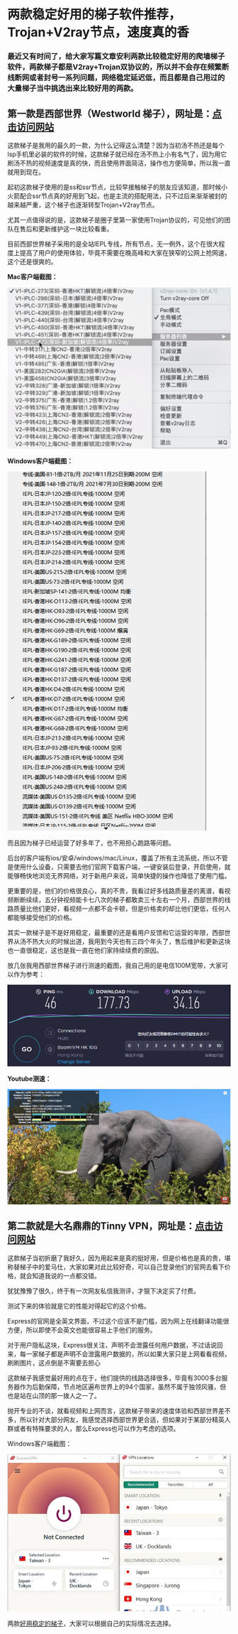 # 两款稳定好用的梯子软件推荐，Trojan+V2ray节点，速度真的香

### 最近又有时间了，给大家写篇文章安利两款比较稳定好用的爬墙梯子软件，两款梯子都是V2ray+Trojan双协议的，所以并不会存在频繁断线断网或者封号一系列问题，网络稳定延迟低，而且都是自己用过的大量梯子当中挑选出来比较好用的两款。

## 第一款是西部世界（Westworld 梯子），网址是：[点击访问网站](https://xbsj4621.fun/i/art080)

这款梯子是我用的最久的一款，为什么记得这么清楚？因为当初汤不热还是每个lsp手机里必装的软件的时候，这款梯子就已经在汤不热上小有名气了，因为用它刷汤不热的视频速度是真的快，而且使用界面简洁，操作也方便简单，所以我一直就用到现在。

起初这款梯子使用的是ss和ssr节点，比较早接触梯子的朋友应该知道，那时候小火箭配合ssr节点真的好用到飞起，也是主流的搭配用法，只不过后来渐渐被封的越来越严重，这个梯子也逐渐转型Trojan+V2ray节点。

尤其一点值得说的是，这款梯子是圈子里第一家使用Trojan协议的，可见他们的团队在售后和更新维护这一块比较看重。

目前西部世界梯子采用的是全站IEPL专线，所有节点，无一例外，这个在很大程度上提高了用户的使用体验，毕竟不需要在晚高峰和大家在狭窄的公网上抢网速，这个还是很爽的。

**Mac客户端截图：**

![免费翻墙](images/3.png)

**Windows客户端截图：**

![手机vpn](images/4.png)

而且因为梯子已经运营了好多年了，也不用担心跑路等问题。

后台的客户端有ios/安卓/windows/mac/Linux，覆盖了所有主流系统，所以不管是使用什么设备，只需要去他们官网下载客户端，一键安装后登录，开启使用，就能够畅快地浏览无界网络，对于新用户来说，简单快捷的操作也降低了使用门槛。

更重要的是，他们的价格很良心，真的不贵，我看过好多线路质量差的离谱，看视频断断续续，五分钟视频能卡七八次的梯子都敢卖三十左右一个月，西部世界的线路质量比他们更好，看视频一点都不会卡顿，但是价格卖的却比他们更低，任何人都能够接受他们的价格。

其实一款梯子是不是好用稳定，最重要的还是看用户反馈和它运营的年限，西部世界从汤不热大火的时候出道，我用到今天也有三四个年头了，售后维护和更新这块也一直很稳定，这也是我一直在他们家持续续费的原因。

放几张我用西部世界梯子进行测速的截图，我自己用的是电信100M宽带，大家可以作为参考：

![电脑vpn](images/1.png)

**Youtube测速：**

![mac梯子](images/2.png)

## 第二款就是大名鼎鼎的Tinny VPN，网址是：[点击访问网站](https://xuebi0702.com)

这款梯子当初折磨了我好久，因为用起来是真的挺好用，但是价格也是真的贵，堪称替梯子中的爱马仕，大家如果对此比较好奇，可以自己登录他们的官网去看下价格，就会知道我说的一点都没错。

犹犹豫豫了很久，终于有一次网友私信我测评，才狠下决定买了付费。

测试下来的体验就是它的性能对得起它的这个价格。

Express的官网是全英文界面，不过这个应该不是门槛，因为网上在线翻译功能很方便，所以即使不会英文也能很容易上手他们的服务。

对于用户隐私这块，Express很关注，声明不会泄露任何用户数据，不过话说回来，每一家梯子都是声明不会泄露用户数据的，所以如果大家只是上网看看视频，刷刷图片，这点倒是不需要去担心

这款梯子我感觉最好用的点在于，他们提供的线路选择很多，毕竟有3000多台服务器作为后勤保障，节点地区遍布世界上的94个国家，虽然不属于独领风骚，但也是站在山顶的那一拨人之一了。

抛开专业的不谈，就看视频和上网而言，这款梯子带来的速度体验和西部世界差不多，所以针对大部分网友，我感觉选择西部世界更合适，但如果对于某部分精英人群或者有特殊要求的人，那么Express也可以作为考虑的选项。

Windows客户端截图：

![好用的vpn推荐](images/5.png)

两款[好用稳定的梯子](https://github.com/gelangtai/fourVpn/)，大家可以根据自己的实际情况去选择。
